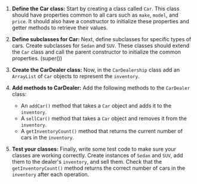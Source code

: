 1. **Define the Car class:** Start by creating a class called `Car`. This class should have properties common to all cars such as `make`, `model`, and `price`. It should also have a constructor to initialize these properties and getter methods to retrieve their values.

2. **Define subclasses for Car:** Next, define subclasses for specific types of cars. Create subclasses for `Sedan` and `SUV`. These classes should extend the `Car` class and call the parent constructor to initialize the common properties. (super())

3. **Create the CarDealer class:** Now, in the `CarDealership` class add an `ArrayList` of `Car` objects to represent the `inventory`.

4. **Add methods to CarDealer:** Add the following methods to the `CarDealer` class:
    - An `addCar()` method that takes a `Car` object and adds it to the `inventory`.
    - A `sellCar()` method that takes a `Car` object and removes it from the `inventory`.
    - A `getInventoryCount()` method that returns the current number of cars in the `inventory`.

5. **Test your classes:** Finally, write some test code to make sure your classes are working correctly. Create instances of `Sedan` and `SUV`, add them to the dealer's `inventory`, and sell them. Check that the `getInventoryCount()` method returns the correct number of cars in the `inventory` after each operation.
